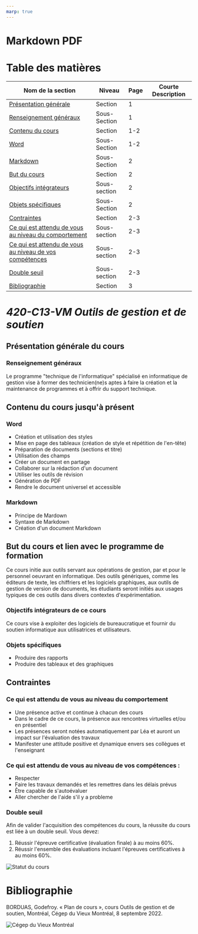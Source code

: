 ```yaml
---
marp: true
---
```


# Markdown PDF

# **Table des matières**
| Nom de la section | Niveau | Page | Courte Description |
|-------------------|--------|------|--------------------|
| [Présentation générale](#presentation-generale-du-cours) |Section|1|
| [Renseignement généraux](#renseignement-generaux) | Sous-Section |1|
| [Contenu du cours](#contenu-du-cours-jusqua-present) |Section|1-2|
| [Word](#word) | Sous-Section |1-2|
| [Markdown](#markdown) | Sous-Section |2|
| [But du cours](#but-du-cours-et-lien-avec-le-programme-de-formation) | Section|2|
| [Objectifs intégrateurs](#objectifs-integrateurs-de-ce-cours) |Sous-section|2|
| [Objets spécifiques](#objets-specifiques) | Sous-Section |2|
| [Contraintes](#contraintes) |Section|2-3|
| [Ce qui est attendu de vous au niveau du comportement](#ce-qui-est-attendu-de-vous-au-niveau-du-comportement)| Sous-section |2-3|
| [Ce qui est attendu de vous au niveau de vos compétences](#ce-qui-est-attendu-de-vous-au-niveau-de-vos-competences) | Sous-section |2-3|
| [Double seuil](#double-seuil)| Sous-section |2-3|
| [Bibliographie](#bibliographie) | Section |3|


# *420-C13-VM Outils de gestion et de soutien*

## **Présentation générale du cours**

### Renseignement généraux 
Le programme "technique de l'informatique" spécialisé en informatique de gestion vise à former des technicien(ne)s aptes à faire la création et la maintenance de programmes et à offrir du support technique. 

## **Contenu du cours jusqu'à présent**
### Word
- Création et utilisation des styles
- Mise en page des tableaux (création de style et répétition de l'en-tête)
- Préparation de documents (sections et titre)
- Utilisation des champs
- Créer un document en partage
- Collaborer sur la rédaction d'un document
- Utiliser les outils de révision
- Génération de PDF
- Rendre le document universel et accessible

### Markdown
- Principe de Mardown
- Syntaxe de Markdown
- Création d'un document Markdown

## **But du cours et lien avec le programme de formation**
Ce cours initie aux outils servant aux opérations de gestion, par et pour le personnel oeuvrant en informatique. Des outils génériques, comme les éditeurs de texte, les chiffriers et les logiciels graphiques, aux outils de gestion de version de documents, les étudiants seront initiés aux usages typiques de ces outils dans divers contextes d'expérimentation. 

### **Objectifs intégrateurs de ce cours**
Ce cours vise à exploiter des logiciels de bureaucratique et fournir du soutien informatique aux utilisatrices et utilisateurs.

### Objets spécifiques
- Produire des rapports
- Produire des tableaux et des graphiques

## **Contraintes**

### Ce qui est attendu de vous au niveau du comportement
- Une présence active et continue à chacun des cours
- Dans le cadre de ce cours, la présence aux rencontres virtuelles et/ou en présentiel
- Les présences seront notées automatiquement par Léa et auront un impact sur l'évaluation des travaux
- Manifester une attitude positive et dynamique envers ses collègues et l'enseignant

### Ce qui est attendu de vous au niveau de vos compétences : 
- Respecter
- Faire les travaux demandés et les remettres dans les délais prévus
- Être capable de s'autoévaluer
- Aller chercher de l'aide s'il y a probleme

### Double seuil
Afin de valider l'acquisition des compétences du cours, la réussite du cours est liée à un double seuil. Vous devez: 
1. Réussir l'épreuve certificative (évaluation finale) à au moins 60%.
2. Réussir l'ensemble des évaluations incluant l'épreuves certificatives à au moins 60%. 

![Statut du cours](https://img.shields.io/badge/Outils%20de%20gestion%20et%20de%20soutien-En%20cours-blue)

# **Bibliographie** 
BORDUAS, Godefroy. « Plan de cours », cours Outils de gestion et de soutien, Montréal, Cégep du Vieux Montréal, 8 septembre 2022.

![Cégep du Vieux Montréal](http://www.portail-etudiant-otpq.com/wp-content/uploads/2016/01/cegep-vieux-montreal2.jpg )
